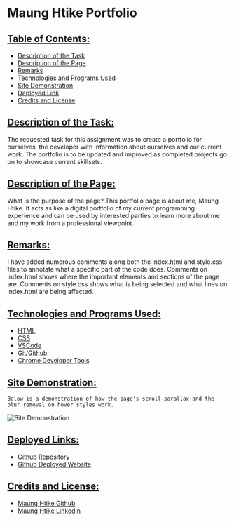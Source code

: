 # Maung Htike Portfolio

## <ins> Table of Contents: </ins>

- [Description of the Task](#description-of-the-task)
- [Description of the Page](#description-of-the-page)
- [Remarks](#remarks)
- [Technologies and Programs Used](#technologies-and-programs-used)
- [Site Demonstration](#site-demonstration)
- [Deployed Link](#deployed-link)
- [Credits and License](#credits-and-License)

## <ins> Description of the Task: </ins>

The requested task for this assignment was to create a portfolio for ourselves, the developer with information about ourselves and our current work. The portfolio is to be updated and improved as completed projects go on to showcase current skillsets. 

## <ins> Description of the Page: </ins>

What is the purpose of the page? This portfolio page is about me, Maung Htike. It acts as like a digital portfolio of my current programming experience and can be used by interested parties to learn more about me and my work from a professional viewpoint.

## <ins> Remarks: </ins>

I have added numerous comments along both the index.html and style.css files to annotate what a specific part of the code does. Comments on index.html shows where the important elements and sections of the page are. Comments on style.css shows what is being selected and what lines on index.html are being affected.

## <ins> Technologies and Programs Used: </ins> 

- [HTML](https://developer.mozilla.org/en-US/docs/Web/HTML)
- [CSS](https://developer.mozilla.org/en-US/docs/Web/CSS)
- [VSCode](https://code.visualstudio.com/)
- [Git/Github](https://github.com/)
- [Chrome Developer Tools](https://developer.chrome.com/docs/devtools/)

## <ins> Site Demonstration: </ins>

    Below is a demonstration of how the page's scroll parallax and the blur removal on hover styles work. 
![Site Demonstration](./assets/images/site-demonstration.gif)

## <ins> Deployed Links: </ins>

- [Github Repository](https://github.com/Sfzmango/Maung-H-Portfolio)
- [Github Deployed Website](https://sfzmango.github.io/Maung-H-Portfolio/)

## <ins> Credits and License: </ins>

- [Maung Htike Github](https://github.com/Sfzmango)
- [Maung Htike LinkedIn](https://www.linkedin.com/in/maung-htike-482b4b143)
